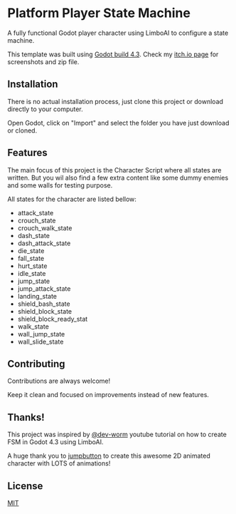 
# Platform Player State Machine

A fully functional Godot player character using LimboAI to configure a state machine.

This template was built using [Godot build 4.3](https://godotengine.org/download).
Check my [itch.io page](https://the-godot-enjoyer.itch.io/platform-player-state-machine) for screenshots and zip file.


## Installation



There is no actual installation process, just clone this project or download directly to your computer.

Open Godot, click on "Import" and select the folder you have just download or cloned.
## Features


The main focus of this project is the Character Script where all states are written. But you wil also find a few extra content like some dummy enemies and some walls for testing purpose.

All states for the character are listed bellow:

- attack_state
- crouch_state
- crouch_walk_state
- dash_state
- dash_attack_state
- die_state
- fall_state
- hurt_state
- idle_state
- jump_state
- jump_attack_state
- landing_state
- shield_bash_state
- shield_block_state
- shield_block_ready_stat
- walk_state
- wall_jump_state
- wall_slide_state


## Contributing

Contributions are always welcome!

Keep it clean and focused on improvements instead of new features.


## Thanks!

This project was inspired by [@dev-worm](https://www.youtube.com/watch?v=vZHzMO90IwQ) youtube tutorial on how to create FSM in Godot 4.3 using LimboAI.

A huge thank you to [jumpbutton](https://jumpbutton.itch.io/girlknightasset) to create this awesome 2D animated character with LOTS of animations!
## License

[MIT](https://choosealicense.com/licenses/mit/)

